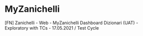# MyZanichelli
[FN] Zanichelli - Web - MyZanichelli Dashboard Dizionari (UAT) - Exploratory with TCs - 17.05.2021 / Test Cycle
